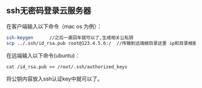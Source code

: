 ## ssh无密码登录云服务器

在客户端输入以下命令（mac os 为例）：

```bash
ssh-keygen		//之后一直回车就可以了,生成相关公私钥
scp ../.ssh/id_rsa.pub root@123.4.5.6:/  //传输到远端根目录这里 ip和目录根据自己的情况来
```

在远端输入以下命令(ubuntu)：

```
cat /id_rsa.pub >> /root/.ssh/authorized_keys
```

将公钥内容放入ssh认证key中就可以了。